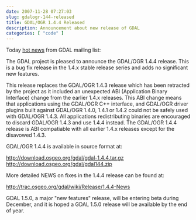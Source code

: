 ```yaml
---
date: 2007-11-28 07:27:03
slug: gdalogr-144-released
title: GDAL/OGR 1.4.4 Released
description: Announcement about new release of GDAL
categories: [ "code" ]
---
```


Today [hot news](http://lists.osgeo.org/pipermail/gdal-dev/2007-November/015054.html) from GDAL mailing list:  

The GDAL project is pleased to announce the GDAL/OGR 1.4.4 release.
This is a bug fix release in the 1.4.x stable release series and
adds no significant new features.

This release replaces the GDAL/OGR 1.4.3 release which has been retracted
by the project as it included an unexpected ABI (Application Binary
Interface) change from the earlier 1.4.x releases.  This ABI change means
that applications using the GDAL/OGR C++ interface, and GDAL/OGR driver
plugins built against GDAL/OGR 1.4.0, 1.4.1 or 1.4.2 could not be safely
used with GDAL/OGR 1.4.3.  All applications redistributing binaries are
encouraged to discard GDAL/OGR 1.4.3 and use 1.4.4 instead.  The GDAL/OGR
1.4.4 release is ABI compatiable with all earlier 1.4.x releases except
for the disavowed 1.4.3.

GDAL/OGR 1.4.4 is available in source format at:

  http://download.osgeo.org/gdal/gdal-1.4.4.tar.gz
  http://download.osgeo.org/gdal/gdal144.zip

More detailed NEWS on fixes in the 1.4.4 release can be found at:

  http://trac.osgeo.org/gdal/wiki/Release/1.4.4-News

GDAL 1.5.0, a major "new features" release, will be entering beta during
December, and it is hoped a GDAL 1.5.0 release will be available by the end
of year.
